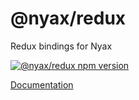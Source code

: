 # @nyax/redux

Redux bindings for Nyax

[![@nyax/redux npm version](https://img.shields.io/npm/v/@nyax/redux.svg?label=@nyax/redux)](https://www.npmjs.com/package/@nyax/redux)

[Documentation](https://nyax.js.org)
